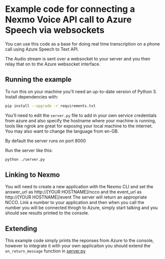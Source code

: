 # Example code for connecting a Nexmo Voice API call to Azure Speech via websockets

You can use this code as a base for doing real time transcription on a phone call using Azure Speech to Text API.

The Audio stream is sent over a websocket to your server and you then relay that on to the Azure websocket interface.

## Running the example

To run this on your machine you'll need an up-to-date version of Python 3. Install dependencies with:

```bash
pip install --upgrade -r requirements.txt
```

You'll need to edit the `server.py` file to add in your own service credentials from azure and also specify the hostname where your machine is running, tools like ngrok are great for exposing your local machine to the internet. You may also want to change the language from en-GB.

By default the server runs on port 8000


Run the server like this:
```bash
python ./server.py 

```

## Linking to Nexmo 
You will need to create a new application with the Nexmo CLI and set the answer_url as http://[YOUR HOSTNAME]/ncco and the event_url as  http://[YOUR HOSTNAME]/event
The server will return an appropriate NCCO.
Link a number to your application and then when you call the number you will be connected throgh to Azure, simply start talking and you should see results printed to the console.


## Extending 
This example code simply prints the reponses from Azure to the console, however to integrate it with your own applicaiton you should extend the `on_return_message` function in [server.py](https://github.com/nexmo-community/voice-microsoft-speechtotext/blob/master/server.py#L119)
